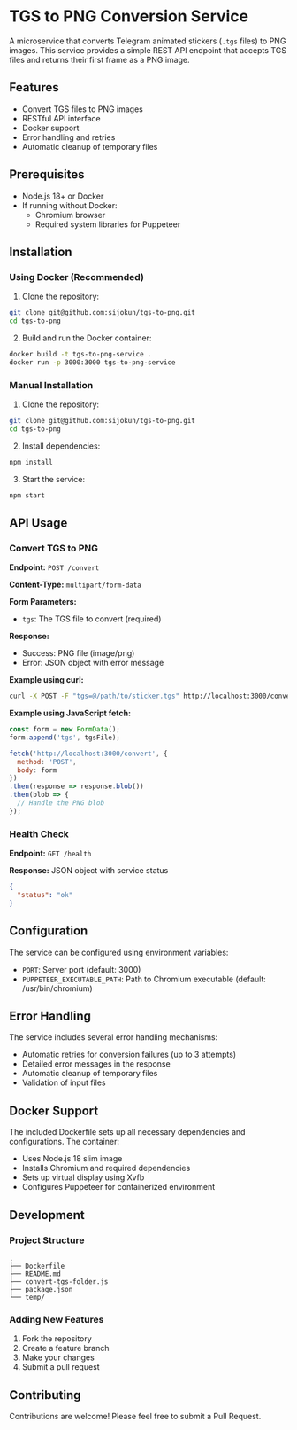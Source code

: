 # TGS to PNG Conversion Service

A microservice that converts Telegram animated stickers (`.tgs` files) to PNG images. This service provides a simple REST API endpoint that accepts TGS files and returns their first frame as a PNG image.

## Features

- Convert TGS files to PNG images
- RESTful API interface
- Docker support
- Error handling and retries
- Automatic cleanup of temporary files

## Prerequisites

- Node.js 18+ or Docker
- If running without Docker:
  - Chromium browser
  - Required system libraries for Puppeteer

## Installation

### Using Docker (Recommended)

1. Clone the repository:
```bash
git clone git@github.com:sijokun/tgs-to-png.git
cd tgs-to-png
```

2. Build and run the Docker container:
```bash
docker build -t tgs-to-png-service .
docker run -p 3000:3000 tgs-to-png-service
```

### Manual Installation

1. Clone the repository:
```bash
git clone git@github.com:sijokun/tgs-to-png.git
cd tgs-to-png
```

2. Install dependencies:
```bash
npm install
```

3. Start the service:
```bash
npm start
```

## API Usage

### Convert TGS to PNG

**Endpoint:** `POST /convert`

**Content-Type:** `multipart/form-data`

**Form Parameters:**
- `tgs`: The TGS file to convert (required)

**Response:**
- Success: PNG file (image/png)
- Error: JSON object with error message

**Example using curl:**
```bash
curl -X POST -F "tgs=@/path/to/sticker.tgs" http://localhost:3000/convert -o output.png
```

**Example using JavaScript fetch:**
```javascript
const form = new FormData();
form.append('tgs', tgsFile);

fetch('http://localhost:3000/convert', {
  method: 'POST',
  body: form
})
.then(response => response.blob())
.then(blob => {
  // Handle the PNG blob
});
```

### Health Check

**Endpoint:** `GET /health`

**Response:** JSON object with service status
```json
{
  "status": "ok"
}
```

## Configuration

The service can be configured using environment variables:

- `PORT`: Server port (default: 3000)
- `PUPPETEER_EXECUTABLE_PATH`: Path to Chromium executable (default: /usr/bin/chromium)

## Error Handling

The service includes several error handling mechanisms:

- Automatic retries for conversion failures (up to 3 attempts)
- Detailed error messages in the response
- Automatic cleanup of temporary files
- Validation of input files

## Docker Support

The included Dockerfile sets up all necessary dependencies and configurations. The container:

- Uses Node.js 18 slim image
- Installs Chromium and required dependencies
- Sets up virtual display using Xvfb
- Configures Puppeteer for containerized environment

## Development

### Project Structure

```
.
├── Dockerfile
├── README.md
├── convert-tgs-folder.js
├── package.json
└── temp/
```

### Adding New Features

1. Fork the repository
2. Create a feature branch
3. Make your changes
4. Submit a pull request

## Contributing

Contributions are welcome! Please feel free to submit a Pull Request. 